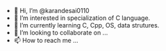 - 👋 Hi, I’m @karandesai0110
- 👀 I’m interested in specialization of C language.  
- 🌱 I’m currently learning C, Cpp, OS, data strutures.
- 💞️ I’m looking to collaborate on ...
- 📫 How to reach me ...

<!---
karandesai0110/karandesai0110 is a ✨ special ✨ repository because its `README.md` (this file) appears on your GitHub profile.
You can click the Preview link to take a look at your changes.
--->
